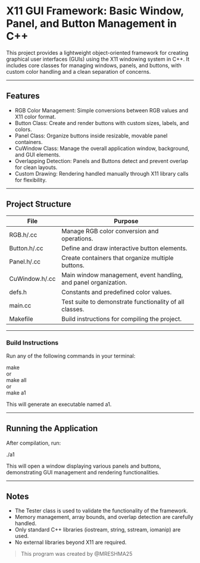 # X11 GUI Framework: Basic Window, Panel, and Button Management in C++

This project provides a lightweight object-oriented framework for creating graphical user interfaces (GUIs) using the X11 windowing system in C++. It includes core classes for managing windows, panels, and buttons, with custom color handling and a clean separation of concerns.

---

## Features

- RGB Color Management: Simple conversions between RGB values and X11 color format.
- Button Class: Create and render buttons with custom sizes, labels, and colors.
- Panel Class: Organize buttons inside resizable, movable panel containers.
- CuWindow Class: Manage the overall application window, background, and GUI elements.
- Overlapping Detection: Panels and Buttons detect and prevent overlap for clean layouts.
- Custom Drawing: Rendering handled manually through X11 library calls for flexibility.

---

## Project Structure

| File              | Purpose                                                               |
| ----------------- | --------------------------------------------------------------------- |
| RGB.h/.cc         | Manage RGB color conversion and operations.                           |
| Button.h/.cc      | Define and draw interactive button elements.                          |
| Panel.h/.cc       | Create containers that organize multiple buttons.                     |
| CuWindow.h/.cc    | Main window management, event handling, and panel organization.       |
| defs.h            | Constants and predefined color values.                                |
| main.cc           | Test suite to demonstrate functionality of all classes.               |
| Makefile          | Build instructions for compiling the project.                         |


---

### Build Instructions

Run any of the following commands in your terminal:

make  
or  
make all  
or  
make a1  

This will generate an executable named a1.

---

## Running the Application

After compilation, run:

./a1  

This will open a window displaying various panels and buttons, demonstrating GUI management and rendering functionalities.

---

## Notes

- The Tester class is used to validate the functionality of the framework.
- Memory management, array bounds, and overlap detection are carefully handled.
- Only standard C++ libraries (iostream, string, sstream, iomanip) are used.
- No external libraries beyond X11 are required.
  

> This program was created by @MRESHMA25
